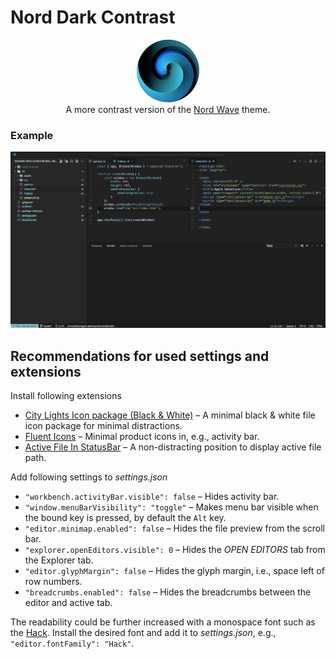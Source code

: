 # Nord Dark Contrast

<div align='center'>
    <img src='assets/icon.png' alt='icon' width='100px'>
    <div>
    A more contrast version of the <a target='_blank' href='https://marketplace.visualstudio.com/items?itemName=dnlytras.nord-wave'>Nord Wave</a> theme.
    </div>
</div>

### Example
![Screenshot](assets/screenshot.png)

## Recommendations for used settings and extensions

Install following extensions
- [City Lights Icon package (Black & White)](https://marketplace.visualstudio.com/items?itemName=Yummygum.city-lights-icon-vsc) &#8211; A minimal black & white file icon package for minimal distractions.
- [Fluent Icons](https://marketplace.visualstudio.com/items?itemName=miguelsolorio.fluent-icons)                                &#8211; Minimal product icons in, e.g., activity bar.
- [Active File In StatusBar](https://marketplace.visualstudio.com/items?itemName=RoscoP.ActiveFileInStatusBar)                  &#8211; A non-distracting position to display active file path.

Add following settings to _settings.json_
- `"workbench.activityBar.visible": false`  &#8211; Hides activity bar.
- `"window.menuBarVisibility": "toggle"`    &#8211; Makes menu bar visible when the bound key is pressed, by default the `Alt` key.
- `"editor.minimap.enabled": false`         &#8211; Hides the file preview from the scroll bar.
- `"explorer.openEditors.visible": 0`       &#8211; Hides the _OPEN EDITORS_ tab from the Explorer tab.
- `"editor.glyphMargin": false`             &#8211; Hides the glyph margin, i.e., space left of row numbers.
- `"breadcrumbs.enabled": false`            &#8211; Hides the breadcrumbs between the editor and active tab.

The readability could be further increased with a monospace font such as the [Hack](https://sourcefoundry.org/hack/). Install the desired font and add it to _settings.json_, e.g., `"editor.fontFamily": "Hack"`.
